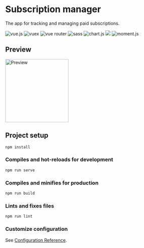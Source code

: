 # Subscription manager

The app for tracking and managing paid subscriptions.

<img src="https://img.shields.io/badge/-vue.js-brightgreen" alt="vue.js"/> <img src="https://img.shields.io/badge/-vuex-yellowgreen" alt="vuex"/> <img src="https://img.shields.io/badge/-vue--router-lightgrey" alt="vue router"/> <img src="https://img.shields.io/badge/-sass-hotpink" alt="sass"/> <img src="https://img.shields.io/badge/-chart.js-blue" alt="chart.js"> <img src="https://img.shields.io/badge/-axios-red"/> <img src="https://img.shields.io/badge/-moment.js-yellow" alt="moment.js"/>

## Preview

<img src="https://imgur.com/4Mg5IhA.gif" alt="Preview" width="200" />

## Project setup
```
npm install
```

### Compiles and hot-reloads for development
```
npm run serve
```

### Compiles and minifies for production
```
npm run build
```

### Lints and fixes files
```
npm run lint
```

### Customize configuration
See [Configuration Reference](https://cli.vuejs.org/config/).
